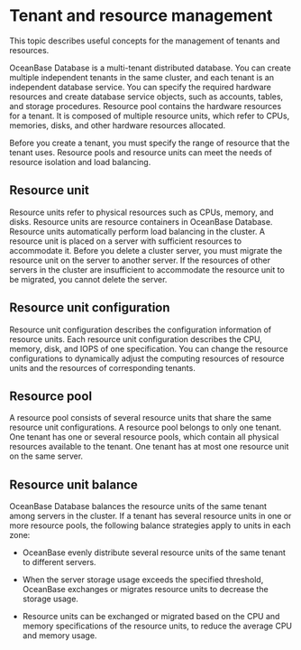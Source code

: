 Tenant and resource management 
===================================================

This topic describes useful concepts for the management of tenants and resources. 

OceanBase Database is a multi-tenant distributed database. You can create multiple independent tenants in the same cluster, and each tenant is an independent database service. You can specify the required hardware resources and create database service objects, such as accounts, tables, and storage procedures. Resource pool contains the hardware resources for a tenant. It is composed of multiple resource units, which refer to CPUs, memories, disks, and other hardware resources allocated. 

Before you create a tenant, you must specify the range of resource that the tenant uses. Resource pools and resource units can meet the needs of resource isolation and load balancing. 

Resource unit 
----------------------------------

Resource units refer to physical resources such as CPUs, memory, and disks. Resource units are resource containers in OceanBase Database. Resource units automatically perform load balancing in the cluster. A resource unit is placed on a server with sufficient resources to accommodate it. Before you delete a cluster server, you must migrate the resource unit on the server to another server. If the resources of other servers in the cluster are insufficient to accommodate the resource unit to be migrated, you cannot delete the server.

Resource unit configuration 
------------------------------------------------

Resource unit configuration describes the configuration information of resource units. Each resource unit configuration describes the CPU, memory, disk, and IOPS of one specification. You can change the resource configurations to dynamically adjust the computing resources of resource units and the resources of corresponding tenants.

Resource pool 
----------------------------------

A resource pool consists of several resource units that share the same resource unit configurations. A resource pool belongs to only one tenant. One tenant has one or several resource pools, which contain all physical resources available to the tenant. One tenant has at most one resource unit on the same server.

Resource unit balance 
------------------------------------------

OceanBase Database balances the resource units of the same tenant among servers in the cluster. If a tenant has several resource units in one or more resource pools, the following balance strategies apply to units in each zone:

* OceanBase evenly distribute several resource units of the same tenant to different servers.

  

* When the server storage usage exceeds the specified threshold, OceanBase exchanges or migrates resource units to decrease the storage usage.

  

* Resource units can be exchanged or migrated based on the CPU and memory specifications of the resource units, to reduce the average CPU and memory usage.

  



